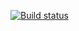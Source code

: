 [![Build status](https://ci.appveyor.com/api/projects/status/2g4aqt37ge8pdoj8?svg=true)](https://ci.appveyor.com/project/Ksenia-Mesh/react-router)
